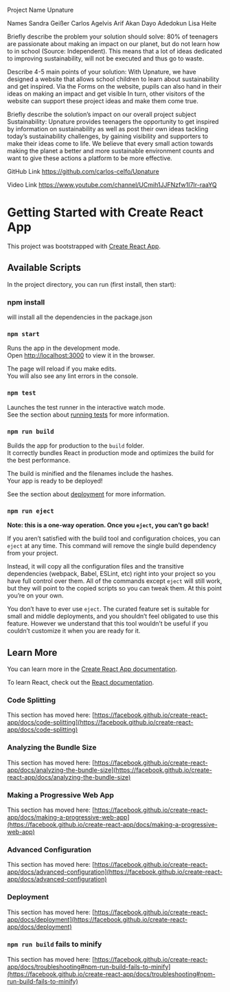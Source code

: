 Project Name
Upnature

Names
Sandra Geißer 
Carlos Agelvis
Arif Akan
Dayo Adedokun
Lisa Heite


Briefly describe the problem your solution should solve:
80% of teenagers are passionate about making an impact on our planet, but do not learn how to in school (Source: Independent). This means that a lot of ideas dedicated to improving sustainability, will not be executed and thus go to waste. 


Describe 4-5 main points of your solution: 
With Upnature, we have designed a website that allows school children to learn about sustainability and get inspired. 
Via the Forms on the website, pupils can also hand in their ideas on making an impact and get visible
In turn, other visitors of the website can support these project ideas and make them come true.


Briefly describe the solution’s impact on our overall project subject Sustainability:
Upnature provides teenagers the opportunity to get inspired by information on sustainability as well as post their own ideas tackling today’s sustainability challenges, by gaining visibility and supporters to make their ideas come to life. We believe that every small action towards making the planet a better and more sustainable environment counts and want to give these actions a platform to be more effective. 


GitHub Link
https://github.com/carlos-celfo/Upnature


Video Link
https://www.youtube.com/channel/UCmih1JJFNzfw1I7Ir-raaYQ



# Getting Started with Create React App

This project was bootstrapped with [Create React App](https://github.com/facebook/create-react-app).

## Available Scripts

In the project directory, you can run (first install, then start):

### npm install

will install all the dependencies in the package.json

### `npm start`

Runs the app in the development mode.\
Open [http://localhost:3000](http://localhost:3000) to view it in the browser.

The page will reload if you make edits.\
You will also see any lint errors in the console.

### `npm test`

Launches the test runner in the interactive watch mode.\
See the section about [running tests](https://facebook.github.io/create-react-app/docs/running-tests) for more information.

### `npm run build`

Builds the app for production to the `build` folder.\
It correctly bundles React in production mode and optimizes the build for the best performance.

The build is minified and the filenames include the hashes.\
Your app is ready to be deployed!

See the section about [deployment](https://facebook.github.io/create-react-app/docs/deployment) for more information.

### `npm run eject`

**Note: this is a one-way operation. Once you `eject`, you can’t go back!**

If you aren’t satisfied with the build tool and configuration choices, you can `eject` at any time. This command will remove the single build dependency from your project.

Instead, it will copy all the configuration files and the transitive dependencies (webpack, Babel, ESLint, etc) right into your project so you have full control over them. All of the commands except `eject` will still work, but they will point to the copied scripts so you can tweak them. At this point you’re on your own.

You don’t have to ever use `eject`. The curated feature set is suitable for small and middle deployments, and you shouldn’t feel obligated to use this feature. However we understand that this tool wouldn’t be useful if you couldn’t customize it when you are ready for it.

## Learn More

You can learn more in the [Create React App documentation](https://facebook.github.io/create-react-app/docs/getting-started).

To learn React, check out the [React documentation](https://reactjs.org/).

### Code Splitting

This section has moved here: [https://facebook.github.io/create-react-app/docs/code-splitting](https://facebook.github.io/create-react-app/docs/code-splitting)

### Analyzing the Bundle Size

This section has moved here: [https://facebook.github.io/create-react-app/docs/analyzing-the-bundle-size](https://facebook.github.io/create-react-app/docs/analyzing-the-bundle-size)

### Making a Progressive Web App

This section has moved here: [https://facebook.github.io/create-react-app/docs/making-a-progressive-web-app](https://facebook.github.io/create-react-app/docs/making-a-progressive-web-app)

### Advanced Configuration

This section has moved here: [https://facebook.github.io/create-react-app/docs/advanced-configuration](https://facebook.github.io/create-react-app/docs/advanced-configuration)

### Deployment

This section has moved here: [https://facebook.github.io/create-react-app/docs/deployment](https://facebook.github.io/create-react-app/docs/deployment)

### `npm run build` fails to minify

This section has moved here: [https://facebook.github.io/create-react-app/docs/troubleshooting#npm-run-build-fails-to-minify](https://facebook.github.io/create-react-app/docs/troubleshooting#npm-run-build-fails-to-minify)
